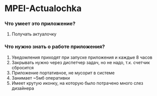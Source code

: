 # MPEI-Actualochka

### Что умеет это приложение?

1. Получать актуалочку

### Что нужно знать о работе приложения?

1. Уведомления приходят при запуске приложения и каждые 8 часов
1. Закрывать нужно через диспетчер задач, но не надо, т.к. счетчик сбросится
1. Приложение портативное, не мусорит в системе
1. Занимает ~5мб оперативки
1. Имеет крутую иконку, на которую было потрачено много слез дизайнера
